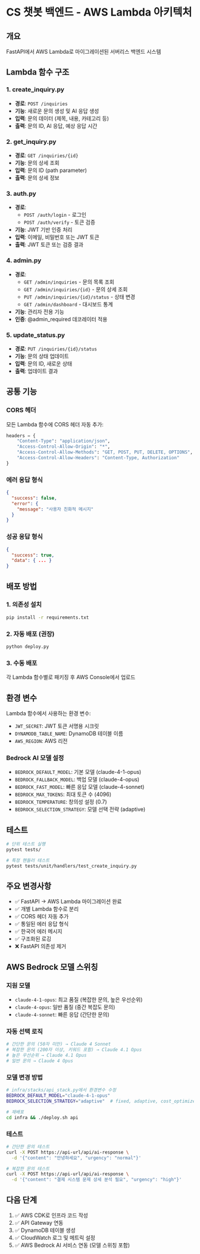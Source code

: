# CS 챗봇 백엔드 - AWS Lambda 아키텍처

## 개요
FastAPI에서 AWS Lambda로 마이그레이션된 서버리스 백엔드 시스템

## Lambda 함수 구조

### 1. create_inquiry.py
- **경로**: `POST /inquiries`
- **기능**: 새로운 문의 생성 및 AI 응답 생성
- **입력**: 문의 데이터 (제목, 내용, 카테고리 등)
- **출력**: 문의 ID, AI 응답, 예상 응답 시간

### 2. get_inquiry.py  
- **경로**: `GET /inquiries/{id}`
- **기능**: 문의 상세 조회
- **입력**: 문의 ID (path parameter)
- **출력**: 문의 상세 정보

### 3. auth.py
- **경로**: 
  - `POST /auth/login` - 로그인
  - `POST /auth/verify` - 토큰 검증
- **기능**: JWT 기반 인증 처리
- **입력**: 이메일, 비밀번호 또는 JWT 토큰
- **출력**: JWT 토큰 또는 검증 결과

### 4. admin.py
- **경로**: 
  - `GET /admin/inquiries` - 문의 목록 조회
  - `GET /admin/inquiries/{id}` - 문의 상세 조회
  - `PUT /admin/inquiries/{id}/status` - 상태 변경
  - `GET /admin/dashboard` - 대시보드 통계
- **기능**: 관리자 전용 기능
- **인증**: @admin_required 데코레이터 적용

### 5. update_status.py
- **경로**: `PUT /inquiries/{id}/status`
- **기능**: 문의 상태 업데이트
- **입력**: 문의 ID, 새로운 상태
- **출력**: 업데이트 결과

## 공통 기능

### CORS 헤더
모든 Lambda 함수에 CORS 헤더 자동 추가:
```python
headers = {
    "Content-Type": "application/json",
    "Access-Control-Allow-Origin": "*",
    "Access-Control-Allow-Methods": "GET, POST, PUT, DELETE, OPTIONS",
    "Access-Control-Allow-Headers": "Content-Type, Authorization"
}
```

### 에러 응답 형식
```json
{
  "success": false,
  "error": {
    "message": "사용자 친화적 메시지"
  }
}
```

### 성공 응답 형식
```json
{
  "success": true,
  "data": { ... }
}
```

## 배포 방법

### 1. 의존성 설치
```bash
pip install -r requirements.txt
```

### 2. 자동 배포 (권장)
```bash
python deploy.py
```

### 3. 수동 배포
각 Lambda 함수별로 패키징 후 AWS Console에서 업로드

## 환경 변수
Lambda 함수에서 사용하는 환경 변수:
- `JWT_SECRET`: JWT 토큰 서명용 시크릿
- `DYNAMODB_TABLE_NAME`: DynamoDB 테이블 이름
- `AWS_REGION`: AWS 리전

### Bedrock AI 모델 설정
- `BEDROCK_DEFAULT_MODEL`: 기본 모델 (claude-4-1-opus)
- `BEDROCK_FALLBACK_MODEL`: 백업 모델 (claude-4-opus)
- `BEDROCK_FAST_MODEL`: 빠른 응답 모델 (claude-4-sonnet)
- `BEDROCK_MAX_TOKENS`: 최대 토큰 수 (4096)
- `BEDROCK_TEMPERATURE`: 창의성 설정 (0.7)
- `BEDROCK_SELECTION_STRATEGY`: 모델 선택 전략 (adaptive)

## 테스트
```bash
# 단위 테스트 실행
pytest tests/

# 특정 핸들러 테스트
pytest tests/unit/handlers/test_create_inquiry.py
```

## 주요 변경사항
- ✅ FastAPI → AWS Lambda 마이그레이션 완료
- ✅ 개별 Lambda 함수로 분리
- ✅ CORS 헤더 자동 추가
- ✅ 통일된 에러 응답 형식
- ✅ 한국어 에러 메시지
- ✅ 구조화된 로깅
- ❌ FastAPI 의존성 제거

## AWS Bedrock 모델 스위칭

### 지원 모델
- `claude-4-1-opus`: 최고 품질 (복잡한 문의, 높은 우선순위)
- `claude-4-opus`: 일반 품질 (중간 복잡도 문의)
- `claude-4-sonnet`: 빠른 응답 (간단한 문의)

### 자동 선택 로직
```python
# 간단한 문의 (50자 미만) → Claude 4 Sonnet
# 복잡한 문의 (200자 이상, 키워드 포함) → Claude 4.1 Opus
# 높은 우선순위 → Claude 4.1 Opus
# 일반 문의 → Claude 4 Opus
```

### 모델 변경 방법
```bash
# infra/stacks/api_stack.py에서 환경변수 수정
BEDROCK_DEFAULT_MODEL="claude-4-1-opus"
BEDROCK_SELECTION_STRATEGY="adaptive"  # fixed, adaptive, cost_optimized

# 재배포
cd infra && ./deploy.sh api
```

### 테스트
```bash
# 간단한 문의 테스트
curl -X POST https://api-url/api/ai-response \
  -d '{"content": "안녕하세요", "urgency": "normal"}'

# 복잡한 문의 테스트  
curl -X POST https://api-url/api/ai-response \
  -d '{"content": "결제 시스템 문제 상세 분석 필요", "urgency": "high"}'
```

## 다음 단계
1. ✅ AWS CDK로 인프라 코드 작성
2. ✅ API Gateway 연동
3. ✅ DynamoDB 테이블 생성
4. ✅ CloudWatch 로그 및 메트릭 설정
5. ✅ AWS Bedrock AI 서비스 연동 (모델 스위칭 포함)